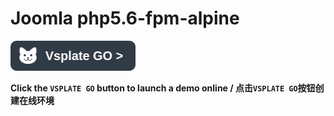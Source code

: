 # Joomla php5.6-fpm-alpine

<a href="https://www.vsplate.com/?docker-compose=https://github.com/vsplate/dcenvs/joomla/php5.6-fpm-alpine"><img alt="VSPLATE GO" src="https://raw.githubusercontent.com/vsplate/images/master/vsgo_btn.png" width="200px"></a>

**Click the `VSPLATE GO` button to launch a demo online / 点击`VSPLATE GO`按钮创建在线环境**